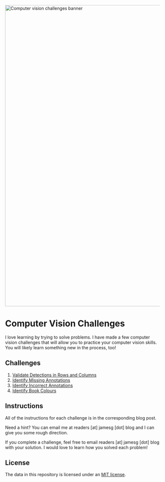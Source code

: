 <img width="981" alt="Computer vision challenges banner" src="https://github.com/capjamesg/computer-vision-challenges/assets/37276661/040d5811-e0dd-4272-9e07-d83ae6b229ec">

# Computer Vision Challenges

I love learning by trying to solve problems. I have made a few computer vision challenges that will allow you to practice your computer vision skills. You will likely learn something new in the process, too!

## Challenges

1. [Validate Detections in Rows and Columns](https://jamesg.blog/2024/02/20/validate-detections-in-rows-and-columns/)
2. [Identify Missing Annotations](https://jamesg.blog/2024/02/21/missing-annotations/)
3. [Identify Incorrect Annotations](https://jamesg.blog/2024/02/21/incorrect-annotations/)
3. [Identify Book Colours](https://jamesg.blog/2024/02/21/book-colours-challenge/)

## Instructions

All of the instructions for each challenge is in the corresponding blog post.

Need a hint? You can email me at readers [at] jamesg [dot] blog and I can give you some rough direction.

If you complete a challenge, feel free to email readers [at] jamesg [dot] blog with your solution. I would love to learn how you solved each problem!

## License

The data in this repository is licensed under an [MIT license](LICENSE).
